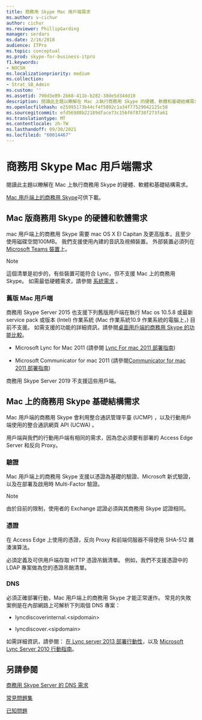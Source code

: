 ```yaml
---
title: 商務用 Skype Mac 用戶端需求
ms.author: v-cichur
author: cichur
ms.reviewer: PhillipGarding
manager: serdars
ms.date: 2/16/2018
audience: ITPro
ms.topic: conceptual
ms.prod: skype-for-business-itpro
f1.keywords:
- NOCSH
ms.localizationpriority: medium
ms.collection:
- Strat_SB_Admin
ms.custom: ''
ms.assetid: 790d3e89-2b68-411b-b282-38de5d34dd10
description: 閱讀此主題以瞭解在 Mac 上執行商務用 Skype 的硬體、軟體和基礎結構需求。
ms.openlocfilehash: e25995173b44cf4f5892c1a34f77529042125c58
ms.sourcegitcommit: efd56988b22189dface73c156f6f8738f273fa61
ms.translationtype: MT
ms.contentlocale: zh-TW
ms.lasthandoff: 09/30/2021
ms.locfileid: "60014467"
---
```

# <a name="skype-for-business-on-mac-client-requirements"></a>商務用 Skype Mac 用戶端需求
 
閱讀此主題以瞭解在 Mac 上執行商務用 Skype 的硬體、軟體和基礎結構需求。
  
[Mac 用戶端上的商務用 Skype](https://products.office.com/skype-for-business/download-app?tab=tabs-3#Mac)可供下載。
  
## <a name="hardware-and-software-requirements-for-skype-for-business-on-mac"></a>Mac 版商務用 Skype 的硬體和軟體需求

mac 用戶端上的商務用 Skype 需要 mac OS X El Capitan 及更高版本，且至少使用磁碟空間100MB。 我們支援使用內建的音訊及視頻裝置。 外部裝置必須列在[Microsoft Teams 裝置](https://www.microsoft.com/microsoft-teams/across-devices/devices)上。 
  
> [!NOTE]
> 這個清單是初步的，有些裝置可能符合 Lync，但不支援 Mac 上的商務用 Skype。 如需最低硬體需求，請參閱 [系統需求](https://products.office.com/office-system-requirements) 。
  
### <a name="legacy-mac-clients"></a>舊版 Mac 用戶端

商務用 Skype Server 2015 也支援下列舊版用戶端在執行 Mac os 10.5.8 或最新 service pack 或版本 (Intel) 作業系統 (Mac 作業系統10.9 作業系統的電腦上，) 目前不支援。 如需支援的功能的詳細資訊，請參閱[桌面用戶端的商務用 Skype 的功能比較](desktop-feature-comparison.md)。
  
- Microsoft Lync for Mac 2011 (請參閱 [Lync For mac 2011 部署指南](/previous-versions/office/office-for-mac-2011/jj984275(v=office.14))) 
    
- Microsoft Communicator for mac 2011 (請參閱[Communicator for mac 2011 部署指南](/previous-versions/office/office-for-mac-2011/jj984270(v=office.14))) 
 
商務用 Skype Server 2019 不支援這些用戶端。
   
## <a name="infrastructure-requirements-for-skype-for-business-on-mac"></a>Mac 上的商務用 Skype 基礎結構需求
<a name="Infrastructure"> </a>

Mac 用戶端的商務用 Skype 會利用整合通訊管理平臺 (UCMP) ，以及行動用戶端使用的整合通訊網頁 API (UCWA) 。
  
用戶端與我們的行動用戶端有相同的需求，因為您必須要有部署的 Access Edge Server 和反向 Proxy。 
  
### <a name="authentication"></a>驗證

Mac 用戶端上的商務用 Skype 支援以憑證為基礎的驗證、Microsoft 新式驗證，以及在部署及啟用時 Multi-Factor 驗證。
  
> [!NOTE]
> 由於目前的限制，使用者的 Exchange 認證必須與其商務用 Skype 認證相同。 
  
### <a name="certificates"></a>憑證

在 Access Edge 上使用的憑證，反向 Proxy 和前端伺服器不得使用 SHA-512 雜湊演算法。
  
必須定義及可供用戶端存取 HTTP 憑證吊銷清單。 例如，我們不支援憑證中的 LDAP 專案做為您的憑證吊銷清單。
  
### <a name="dns"></a>DNS

必須正確部署行動，Mac 用戶端上的商務用 Skype 才能正常運作。 常見的失敗案例是在內部網路上可解析下列兩個 DNS 專案：
  
- lyncdiscoverinternal.\<sipdomain\>
    
- lyncdiscover.\<sipdomain\>
    
如需詳細資訊，請參閱： [在 Lync server 2013 部署行動性](/previous-versions/office/lync-server-2013/lync-server-2013-deploying-mobility)，以及 [Microsoft Lync Server 2010 行動指南](https://go.microsoft.com/fwlink//p/?LinkId=798226)。
  
## <a name="see-also"></a>另請參閱
<a name="Infrastructure"> </a>

[商務用 Skype Server 的 DNS 需求](../../plan-your-deployment/network-requirements/dns.md)

[常見問題集](https://go.microsoft.com/fwlink/p/?LinkId=798227)
  
[已知問題](https://go.microsoft.com/fwlink/p/?LinkId=798228)